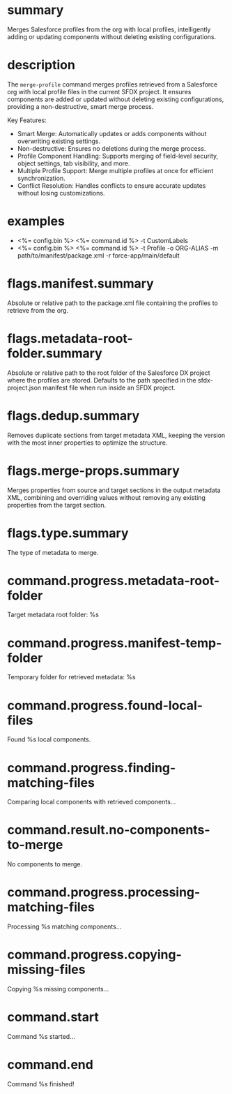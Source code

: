 # summary

Merges Salesforce profiles from the org with local profiles, intelligently adding or updating components without deleting existing configurations.

# description

The `merge-profile` command merges profiles retrieved from a Salesforce org with local profile files in the current SFDX project. It ensures components are added or updated without deleting existing configurations, providing a non-destructive, smart merge process.

Key Features:

- Smart Merge: Automatically updates or adds components without overwriting existing settings.
- Non-destructive: Ensures no deletions during the merge process.
- Profile Component Handling: Supports merging of field-level security, object settings, tab visibility, and more.
- Multiple Profile Support: Merge multiple profiles at once for efficient synchronization.
- Conflict Resolution: Handles conflicts to ensure accurate updates without losing customizations.

# examples

- <%= config.bin %> <%= command.id %> -t CustomLabels
- <%= config.bin %> <%= command.id %> -t Profile -o ORG-ALIAS -m path/to/manifest/package.xml -r force-app/main/default

# flags.manifest.summary

Absolute or relative path to the package.xml file containing the profiles to retrieve from the org.

# flags.metadata-root-folder.summary

Absolute or relative path to the root folder of the Salesforce DX project where the profiles are stored. Defaults to the path specified in the sfdx-project.json manifest file when run inside an SFDX project.

# flags.dedup.summary

Removes duplicate sections from target metadata XML, keeping the version with the most inner properties to optimize the structure.

# flags.merge-props.summary

Merges properties from source and target sections in the output metadata XML, combining and overriding values without removing any existing properties from the target section.

# flags.type.summary

The type of metadata to merge.

# command.progress.metadata-root-folder

Target metadata root folder: %s

# command.progress.manifest-temp-folder

Temporary folder for retrieved metadata: %s

# command.progress.found-local-files

Found %s local components.

# command.progress.finding-matching-files

Comparing local components with retrieved components...

# command.result.no-components-to-merge

No components to merge.

# command.progress.processing-matching-files

Processing %s matching components...

# command.progress.copying-missing-files

Copying %s missing components...

# command.start

Command %s started...

# command.end

Command %s finished!
